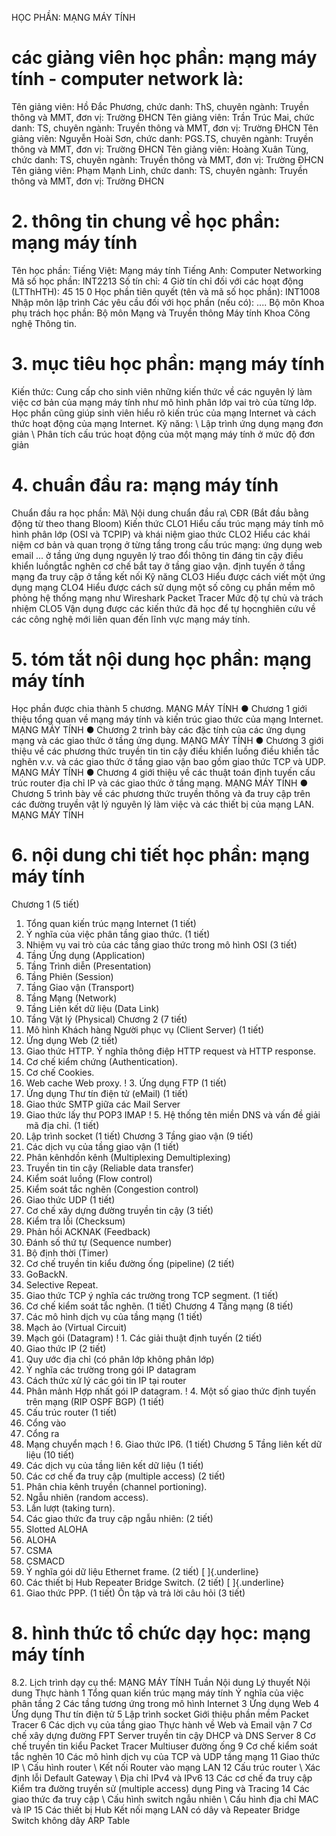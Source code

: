 HỌC PHẦN: MẠNG MÁY TÍNH
# các giảng viên học phần: mạng máy tính - computer network là: 
Tên giảng viên: Hồ Đắc Phương, chức danh: ThS, chuyên ngành: Truyền thông và MMT, đơn vị: Trường ĐHCN
Tên giảng viên: Trần Trúc Mai, chức danh: TS, chuyên ngành: Truyền thông và MMT, đơn vị: Trường ĐHCN
Tên giảng viên: Nguyễn Hoài Sơn, chức danh: PGS.TS, chuyên ngành: Truyền thông và MMT, đơn vị: Trường ĐHCN
Tên giảng viên: Hoàng Xuân Tùng, chức danh: TS, chuyên ngành: Truyền thông và MMT, đơn vị: Trường ĐHCN
Tên giảng viên: Phạm Mạnh Linh, chức danh: TS, chuyên ngành: Truyền thông và MMT, đơn vị: Trường ĐHCN
# 2. thông tin chung về học phần: mạng máy tính 
Tên học phần:
Tiếng Việt: Mạng máy tính Tiếng Anh: Computer Networking
Mã số học phần: INT2213 Số tín chỉ: 4 Giờ tín chỉ đối với các hoạt động (LTThHTH): 45 15 0 Học phần tiên quyết (tên và mã số học phần): INT1008 Nhập môn lập
trình Các yêu cầu đối với học phần (nếu có): \.... Bộ môn Khoa phụ trách học phần: Bộ môn Mạng và Truyền thông Máy
tính Khoa Công nghệ Thông tin.
# 3. mục tiêu học phần: mạng máy tính
Kiến thức: Cung cấp cho sinh viên những kiến thức về các nguyên lý
làm việc cơ bản của mạng máy tính như mô hình phân lớp vai trò của từng
lớp. Học phần cũng giúp sinh viên hiểu rõ kiến trúc của mạng Internet và
cách thức hoạt động của mạng Internet.
Kỹ năng:
\ Lập trình ứng dụng mạng đơn giản
\ Phân tích cấu trúc hoạt động của một mạng máy tính ở mức độ đơn giản
# 4. chuẩn đầu ra: mạng máy tính
Chuẩn đầu ra học phần: Mã\ Nội dung chuẩn đầu ra\ CĐR (Bắt đầu bằng động từ theo thang Bloom) Kiến thức CLO1 Hiểu cấu trúc mạng máy tính mô hình phân lớp (OSI và TCPIP) và khái niệm giao thức CLO2 Hiểu các khái niệm cơ bản và quan trọng ở từng tầng trong cấu trúc mạng: ứng dụng web email ... ở tầng ứng dụng nguyên lý trao đổi thông tin đáng tin cậy điều khiển luồngtắc nghẽn cơ chế bắt tay ở tầng giao vận. định tuyến ở tầng mạng đa truy cập ở tầng kết nối Kỹ năng CLO3 Hiểu được cách viết một ứng dụng mạng CLO4 Hiểu được cách sử dụng một số công cụ phần mềm mô phỏng hệ thống mạng như Wireshark Packet Tracer Mức độ tự chủ và trách nhiệm CLO5 Vận dụng được các kiến thức đã học để tự họcnghiên cứu về các công nghệ mới liên quan đến lĩnh vực mạng máy tính. 
# 5. tóm tắt nội dung học phần: mạng máy tính
Học phần được chia thành 5 chương. MẠNG MÁY TÍNH
● Chương 1 giới thiệu tổng quan về mạng máy tính và kiến trúc giao thức của mạng Internet. MẠNG MÁY TÍNH
● Chương 2 trình bày các đặc tính của các ứng dụng mạng và các giao thức ở tầng ứng dụng. MẠNG MÁY TÍNH
● Chương 3 giới thiệu về các phương thức truyền tin tin cậy điều khiển luồng điều khiển tắc nghẽn v.v. và các giao thức ở tầng giao vận bao gồm giao thức TCP và UDP. MẠNG MÁY TÍNH
● Chương 4 giới thiệu về các thuật toán định tuyến cấu trúc router địa chỉ IP và các giao thức ở tầng mạng. MẠNG MÁY TÍNH
● Chương 5 trình bày về các phương thức truyền thông và đa truy cập trên các đường truyền vật lý nguyên lý làm việc và các thiết bị của mạng LAN. MẠNG MÁY TÍNH
# 6. nội dung chi tiết học phần: mạng máy tính
Chương 1 (5 tiết)
1. Tổng quan kiến trúc mạng Internet (1 tiết)
2. Ý nghĩa của việc phân tầng giao thức. (1 tiết)
3. Nhiệm vụ vai trò của các tầng giao thức trong mô hình OSI (3 tiết)
1. Tầng Ứng dụng (Application)
2. Tầng Trình diễn (Presentation)
3. Tầng Phiên (Session)
4. Tầng Giao vận (Transport)
5. Tầng Mạng (Network)
6. Tầng Liên kết dữ liệu (Data Link)
7. Tầng Vật lý (Physical)
Chương 2 (7 tiết)
1. Mô hình Khách hàng Người phục vụ (Client Server) (1 tiết)
2. Ứng dụng Web (2 tiết)
1. Giao thức HTTP. Ý nghĩa thông điệp HTTP request và HTTP response.
2. Cơ chế kiểm chứng (Authentication).
3. Cơ chế Cookies.
4. Web cache Web proxy.
! 3. Ứng dụng FTP (1 tiết)
4. Ứng dụng Thư tín điện tử (eMail) (1 tiết)
1. Giao thức SMTP giữa các Mail Server
2. Giao thức lấy thư POP3 IMAP
! 5. Hệ thống tên miền DNS và vấn đề giải mã địa chỉ. (1 tiết)
6. Lập trình socket (1 tiết)
Chương 3 Tầng giao vận (9 tiết)
1. Các dịch vụ của tầng giao vận (1 tiết)
1. Phân kênhdồn kênh (Multiplexing Demultiplexing)
2. Truyền tin tin cậy (Reliable data transfer)
3. Kiểm soát luồng (Flow control)
4. Kiểm soát tắc nghẽn (Congestion control)
2. Giao thức UDP (1 tiết)
3. Cơ chế xây dựng đường truyền tin cậy (3 tiết)
1. Kiểm tra lỗi (Checksum)
2. Phản hồi ACKNAK (Feedback)
3. Đánh số thứ tự (Sequence number)
4. Bộ định thời (Timer)
4. Cơ chế truyền tin kiểu đường ống (pipeline) (2 tiết)
1. GoBackN.
2. Selective Repeat.
3. Giao thức TCP ý nghĩa các trường trong TCP segment. (1 tiết)
4. Cơ chế kiểm soát tắc nghẽn. (1 tiết)
Chương 4 Tầng mạng (8 tiết)
1. Các mô hình dịch vụ của tầng mạng (1 tiết)
1. Mạch ảo (Virtual Circuit)
2. Mạch gói (Datagram)
! 1. Các giải thuật định tuyến (2 tiết)
2. Giao thức IP (2 tiết)
1. Quy ước địa chỉ (có phân lớp không phân lớp)
2. Ý nghĩa các trường trong gói IP datagram
3. Cách thức xử lý các gói tin IP tại router
4. Phân mảnh Hợp nhất gói IP datagram.
! 4. Một số giao thức định tuyến trên mạng (RIP OSPF BGP) (1 tiết)
5. Cấu trúc router (1 tiết)
1. Cổng vào
2. Cổng ra
3. Mạng chuyển mạch
! 6. Giao thức IP6. (1 tiết)
Chương 5 Tầng liên kết dữ liệu (10 tiết)
1. Các dịch vụ của tầng liên kết dữ liệu (1 tiết)
2. Các cơ chế đa truy cập (multiple access) (2 tiết)
1. Phân chia kênh truyền (channel portioning).
2. Ngẫu nhiên (random access).
3. Lần lượt (taking turn).
3. Các giao thức đa truy cập ngẫu nhiên: (2 tiết)
1. Slotted ALOHA
2. ALOHA
3. CSMA
4. CSMACD
4. Ý nghĩa gói dữ liệu Ethernet frame. (2 tiết) [ ]{.underline}
5. Các thiết bị Hub Repeater Bridge Switch. (2 tiết) [ ]{.underline}
6. Giao thức PPP. (1 tiết)
Ôn tập và trả lời câu hỏi (3 tiết)
# 8. hình thức tổ chức dạy học: mạng máy tính
8.2. Lịch trình dạy cụ thể: MẠNG MÁY TÍNH Tuần Nội dung Lý thuyết Nội dung Thực hành 1 Tổng quan kiến trúc mạng máy tính Ý nghĩa của việc phân tầng 2 Các tầng tương ứng trong mô hình Internet 3 Ứng dụng Web 4 Ứng dụng Thư tín điện tử 5 Lập trình socket Giới thiệu phần mềm Packet Tracer 6 Các dịch vụ của tầng giao Thực hành về Web và Email vận 7 Cơ chế xây dựng đường FPT Server truyền tin cậy DHCP và DNS Server 8 Cơ chế truyền tin kiểu Packet Tracer Multiuser đường ống 9 Cơ chế kiểm soát tắc nghẽn 10 Các mô hình dịch vụ của TCP và UDP tầng mạng 11 Giao thức IP \ Cấu hình router \ Kết nối Router vào mạng LAN 12 Cấu trúc router \ Xác định lỗi Default Gateway \ Địa chỉ IPv4 và IPv6 13 Các cơ chế đa truy cập Kiểm tra đường truyền sử (multiple access) dụng Ping và Tracing 14 Các giao thức đa truy cập \ Cấu hình switch ngẫu nhiên \ Cấu hình địa chỉ MAC và IP 15 Các thiết bị Hub Kết nối mạng LAN có dây và Repeater Bridge Switch không dây ARP Table 
